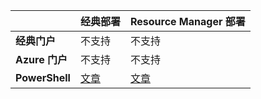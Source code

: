 |  | **经典部署** | **Resource Manager 部署** |
| --- | --- | --- |
| **经典门户** |不支持 |不支持 |
| **Azure 门户** |不支持 |不支持 |
| **PowerShell** |[文章](../articles/expressroute/expressroute-howto-coexist-classic.md) |[文章](../articles/expressroute/expressroute-howto-coexist-resource-manager.md) |

